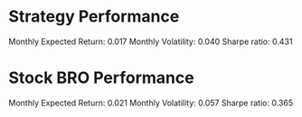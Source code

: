 # Strategy Performance
Monthly Expected Return: 0.017
Monthly Volatility: 0.040
Sharpe ratio: 0.431
# Stock BRO Performance
Monthly Expected Return: 0.021
Monthly Volatility: 0.057
Sharpe ratio: 0.365
